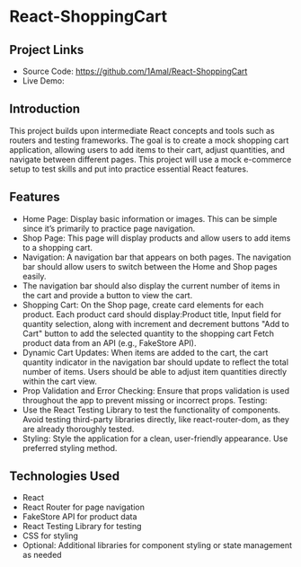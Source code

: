 # React-ShoppingCart

## Project Links

* Source Code: https://github.com/1Amal/React-ShoppingCart
* Live Demo: 

## Introduction

This project builds upon intermediate React concepts and tools such as routers and testing frameworks. The goal is to create a mock shopping cart application, allowing users to add items to their cart, adjust quantities, and navigate between different pages. This project will use a mock e-commerce setup to test skills and put into practice essential React features.

## Features

* Home Page: Display basic information or images. This can be simple since it’s primarily to practice page navigation.
* Shop Page: This page will display products and allow users to add items to a shopping cart.
* Navigation: A navigation bar that appears on both pages. The navigation bar should allow users to switch between the Home and Shop pages easily.
* The navigation bar should also display the current number of items in the cart and provide a button to view the cart.
* Shopping Cart: On the Shop page, create card elements for each product. Each product card should display:Product title, Input field for quantity selection, along with increment and decrement buttons "Add to Cart" button to add the selected quantity to the shopping cart
Fetch product data from an API (e.g., FakeStore API).
* Dynamic Cart Updates: When items are added to the cart, the cart quantity indicator in the navigation bar should update to reflect the total number of items. Users should be able to adjust item quantities directly within the cart view.
* Prop Validation and Error Checking: Ensure that props validation is used throughout the app to prevent missing or incorrect props.
Testing:
* Use the React Testing Library to test the functionality of components.
Avoid testing third-party libraries directly, like react-router-dom, as they are already thoroughly tested.
* Styling: Style the application for a clean, user-friendly appearance. Use preferred styling method.

## Technologies Used

* React
* React Router for page navigation
* FakeStore API for product data
* React Testing Library for testing
* CSS for styling
* Optional: Additional libraries for component styling or state management as needed
